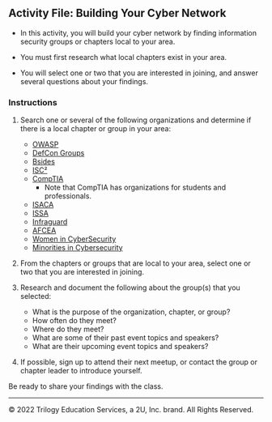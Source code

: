 ## Activity File: Building Your Cyber Network

- In this activity, you will build your cyber network by finding information security groups or chapters local to your area.

- You must first research what local chapters exist in your area.

- You will select one or two that you are interested in joining, and answer several questions about your findings.

### Instructions

1. Search one or several of the following organizations and determine if there is a local chapter or group in your area:

    - [OWASP](https://owasp.org/chapters/)
    - [DefCon Groups](https://defcongroups.org/dcpages.html)
    - [Bsides](http://www.securitybsides.com/)
    - [ISC²](https://www.isc2.org/chapters/chapter-directory)
    - [CompTIA](https://www.comptia.org/membership/it-pro/student-membership-and-benefits/chapters)
      - Note that CompTIA has organizations for students and professionals.
    - [ISACA](https://www.isaca.org/membership/browse-chapters#sort=relevancy)
    - [ISSA](https://www.issa.org/)
    - [Infraguard](https://www.infragard.org/Application/General/ChapterList)
    - [AFCEA](https://www.afcea.org/site/StudentClubsChapters)
    - [Women in CyberSecurity](https://www.wicys.org/)
    - [Minorities in Cybersecurity](https://www.icmcp.org/chapters)
  
  
2. From the chapters or groups that are local to your area, select one or two that you are interested in joining.

3. Research and document the following about the group(s) that you selected:
    - What is the purpose of the organization, chapter, or group?
    - How often do they meet?
    - Where do they meet?
    - What are some of their past event topics and speakers?
    - What are their upcoming event topics and speakers?

4. If possible, sign up to attend their next meetup, or contact the group or chapter leader to introduce yourself.

Be ready to share your findings with the class.

---
© 2022 Trilogy Education Services, a 2U, Inc. brand. All Rights Reserved.

